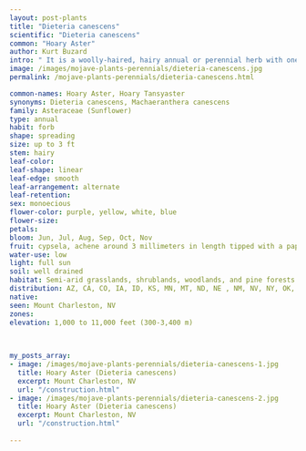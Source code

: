 ```yaml
---
layout: post-plants
title: "Dieteria canescens"
scientific: "Dieteria canescens"
common: "Hoary Aster"
author: Kurt Buzard
intro: " It is a woolly-haired, hairy annual or perennial herb with one or more branching stems sometimes exceeding a meter in height. The linear to oblong leaves may reach 4 in (10 cm) long near the base of the stems, their edges usually serrated or toothed. The stems are glandular with short hairs. The flower head has a center of many yellow disc florets and a fringe of blue or purple ray florets each 1 to 2 centimeters long. Varieties: ten varieties of hoary tansyaster: Dieteria canescens var. canescens, ambigua, aristata, glabra, incana, leucanthemifolia, nebraskana, sessiliflora, shastensis, and ziegleri"
image: /images/mojave-plants-perennials/dieteria-canescens.jpg
permalink: /mojave-plants-perennials/dieteria-canescens.html

common-names: Hoary Aster, Hoary Tansyaster
synonyms: Dieteria canescens, Machaeranthera canescens
family: Asteraceae (Sunflower)
type: annual
habit: forb
shape: spreading
size: up to 3 ft
stem: hairy
leaf-color: 
leaf-shape: linear
leaf-edge: smooth
leaf-arrangement: alternate
leaf-retention: 
sex: monoecious
flower-color: purple, yellow, white, blue
flower-size: 
petals: 
bloom: Jun, Jul, Aug, Sep, Oct, Nov
fruit: cypsela, achene around 3 millimeters in length tipped with a pappus of long hairs
water-use: low
light: full sun
soil: well drained
habitat: Semi-arid grasslands, shrublands, woodlands, and pine forests and are common in gravelly or sandy soils along streams and in washes
distribution: AZ, CA, CO, IA, ID, KS, MN, MT, ND, NE , NM, NV, NY, OK, OR, SD, TX, UT, WA, WY
native: 
seen: Mount Charleston, NV
zones: 
elevation: 1,000 to 11,000 feet (300-3,400 m)
 
   

my_posts_array:
- image: /images/mojave-plants-perennials/dieteria-canescens-1.jpg
  title: Hoary Aster (Dieteria canescens)
  excerpt: Mount Charleston, NV
  url: "/construction.html"
- image: /images/mojave-plants-perennials/dieteria-canescens-2.jpg
  title: Hoary Aster (Dieteria canescens)
  excerpt: Mount Charleston, NV
  url: "/construction.html"
 
---
```

  
  
 <p></p>
  